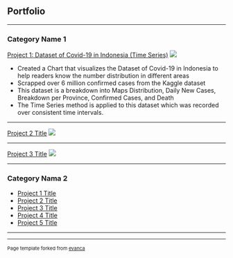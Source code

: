 ## Portfolio

---

### Category Name 1 

[Project 1: Dataset of Covid-19 in Indonesia (Time Series)](https://youtu.be/M3JzgAwmzFw)
<img src="images/dummy_thumbnail.jpg?raw=true"/>
- Created a Chart that visualizes the Dataset of Covid-19 in Indonesia to help readers know the number distribution in different areas
- Scrapped over 6 million confirmed cases from the Kaggle dataset
- This dataset is a breakdown into Maps Distribution, Daily New Cases, Breakdown per Province, Confirmed Cases, and Death
- The Time Series method is applied to this dataset which was recorded over consistent time intervals.
---
[Project 2 Title](/pdf/sample_presentation.pdf)
<img src="images/dummy_thumbnail.jpg?raw=true"/>

---
[Project 3 Title](http://example.com/)
<img src="images/dummy_thumbnail.jpg?raw=true"/>

---

### Category Nama 2

- [Project 1 Title](http://example.com/)
- [Project 2 Title](http://example.com/)
- [Project 3 Title](http://example.com/)
- [Project 4 Title](http://example.com/)
- [Project 5 Title](http://example.com/)

---




---
<p style="font-size:11px">Page template forked from <a href="https://github.com/evanca/quick-portfolio">evanca</a></p>
<!-- Remove above link if you don't want to attibute -->
